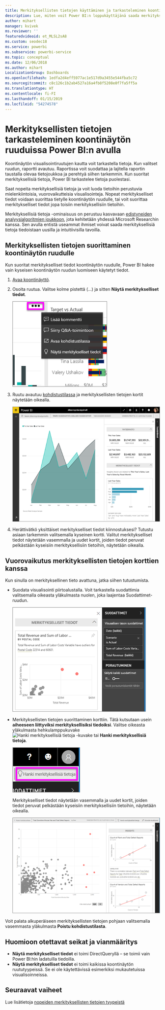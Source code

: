 ```yaml
---
title: Merkityksellisten tietojen käyttäminen ja tarkasteleminen koontinäytön ruuduissa
description: Lue, miten voit Power BI:n loppukäyttäjänä saada merkityksellisiä tietoja koontinäytön ruuduista.
author: mihart
manager: kvivek
ms.reviewer: ''
featuredvideoid: et_MLSL2sA8
ms.custom: seodec18
ms.service: powerbi
ms.subservice: powerbi-service
ms.topic: conceptual
ms.date: 12/06/2018
ms.author: mihart
LocalizationGroup: Dashboards
ms.openlocfilehash: 1edfa2d4eff5977ac1e517d9a3455e544fba5c72
ms.sourcegitcommit: c8c126c1b2ab4527a16a4fb8f5208e0f7fa5ff5a
ms.translationtype: HT
ms.contentlocale: fi-FI
ms.lasthandoff: 01/15/2019
ms.locfileid: "54274578"
---
```

# <a name="view-data-insights-on-dashboard-tiles-with-power-bi"></a>Merkityksellisten tietojen tarkasteleminen koontinäytön ruuduissa Power BI:n avulla
Koontinäytön visualisointiruutujen kautta voit tarkastella tietoja. Kun valitset ruudun, raportti avautuu. Raportissa voit suodattaa ja lajitella raportin taustalla olevaa tietojoukkoa ja perehtyä siihen tarkemmin. Kun suoritat merkityksellisiä tietoja, Power BI tarkastelee tietoja puolestasi.

Saat nopeita merkityksellisiä tietoja ja voit luoda tietoihin perustuvia mielenkiintoisia, vuorovaikutteisia visualisointeja. Nopeat merkitykselliset tiedot voidaan suorittaa tietylle koontinäytön ruudulle, tai voit suorittaa merkitykselliset tiedot jopa toisiin merkityksellisiin tietoihin.

Merkityksellisiä tietoja -ominaisuus on perustuu kasvavaan [edistyneiden analyysialgoritmien joukkoon](end-user-insight-types.md), jota kehitetään yhdessä Microsoft Researchin kanssa. Sen avulla entistä useammat ihmiset voivat saada merkityksellisiä tietoja tiedoistaan uusilla ja intuitiivisilla tavoilla.

## <a name="run-insights-on-a-dashboard-tile"></a>Merkityksellisten tietojen suorittaminen koontinäytön ruudulle
Kun suoritat merkitykselliset tiedot koontinäytön ruudulle, Power BI hakee vain kyseisen koontinäytön ruudun luomiseen käytetyt tiedot. 

1. [Avaa koontinäyttö](end-user-dashboards.md).
2. Osoita ruutua. Valitse kolme pistettä (...) ja sitten **Näytä merkitykselliset tiedot**. 

    ![kolme pistettä -valikkotila](./media/end-user-insights/power-bi-hover.png)


3. Ruutu avautuu [kohdistustilassa](end-user-focus.md) ja merkityksellisten tietojen kortit näytetään oikealla.    
   
    ![Kohdistustila](./media/end-user-insights/pbi-insights-tile.png)    
4. Herättivätkö yksittäiset merkitykselliset tiedot kiinnostuksesi? Tutustu asiaan tarkemmin valitsemalla kyseinen kortti. Valitut merkitykselliset tiedot näytetään vasemmalla ja uudet kortit, joiden tiedot peruvat pelkästään kyseisiin merkityksellisiin tietoihin, näytetään oikealla.    

 ## <a name="interact-with-the-insight-cards"></a>Vuorovaikutus merkityksellisten tietojen korttien kanssa
Kun sinulla on merkityksellinen tieto avattuna, jatka siihen tutustumista.

   * Suodata visualisointi piirtoalustalla.  Voit tarkastella suodattimia valitsemalla oikeasta yläkulmasta nuolen, joka laajentaa Suodattimet-ruudun.

     ![merkitykselliset tiedot- ja suodatinvalikko laajennettuna](./media/end-user-insights/power-bi-insights-on-insights.png)
   
   * Merkityksellisten tietojen suorittaminen korttiin. Tätä kutsutaan usein **aiheeseen liittyviksi merkityksellisiksi tiedoiksi**. Valitse oikeasta yläkulmasta hehkulamppukuvake ![Hanki merkityksellisiä tietoja -kuvake](./media/end-user-insights/power-bi-bulb-icon.png) tai **Hanki merkityksellisiä tietoja**.
     
     ![valikkopalkki, jossa näkyy Hae merkityksellisiä tietoja -kuvake](./media/end-user-insights/power-bi-autoinsights-tile.png)
     
     Merkitykselliset tiedot näytetään vasemmalla ja uudet kortit, joiden tiedot peruvat pelkästään kyseisiin merkityksellisiin tietoihin, näytetään oikealla.
     
     ![suodatetut merkitykselliset tiedot](./media/end-user-insights/power-bi-insights-on-insights-new.png)

Voit palata alkuperäiseen merkityksellisten tietojen pohjaan valitsemalla vasemmasta yläkulmasta **Poistu kohdistustilasta**.

## <a name="considerations-and-troubleshooting"></a>Huomioon otettavat seikat ja vianmääritys
- **Näytä merkitykselliset tiedot** ei toimi DirectQueryllä – se toimii vain Power BI:hin ladatuilla tiedoilla.
- **Näytä merkitykselliset tiedot** ei toimi kaikissa koontinäytön ruututyypeissä. Se ei ole käytettävissä esimerkiksi mukautetuissa visualisoinneissa.<!--[custom visuals](end-user-custom-visuals.md)-->


## <a name="next-steps"></a>Seuraavat vaiheet
Lue lisätietoja [nopeiden merkityksellisten tietojen tyypeistä](end-user-insight-types.md)

